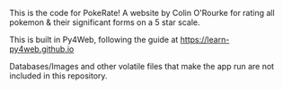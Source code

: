 This is the code for PokeRate! A website by Colin O'Rourke for rating all pokemon & their significant forms on a 5 star scale.

This is built in Py4Web, following the guide at https://learn-py4web.github.io

Databases/Images and other volatile files that make the app run are not included in this repository.